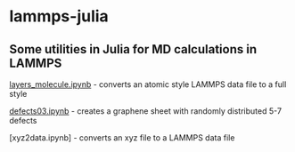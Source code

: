 # lammps-julia
## Some utilities in Julia for MD calculations in LAMMPS
[layers_molecule.ipynb](https://github.com/burubaxair/lammps-julia/blob/main/layers_molecule.ipynb) - converts an atomic style LAMMPS data file to a full style

[defects03.ipynb](https://github.com/burubaxair/lammps-julia/blob/main/defects03.ipynb) - creates a graphene sheet with randomly distributed 5-7 defects

[xyz2data.ipynb] - converts an xyz file to a LAMMPS data file
